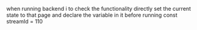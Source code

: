 when running backend i to check the functionality directly set the current state to that page and declare the variable in it before running const streamId = 110
